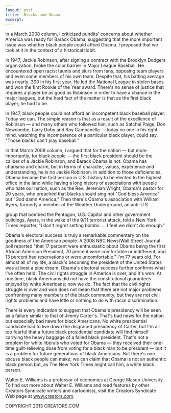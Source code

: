```yaml
---
layout: post
title:  Blacks and Obama
excerpt:
---
```


In a March 2008 column, I criticized pundits' concerns about whether America was ready for Barack Obama, suggesting that the more important issue was whether black people could afford Obama. I proposed that we look at it in the context of a historical tidbit.



In 1947, Jackie Robinson, after signing a contract with the Brooklyn Dodgers organization, broke the color barrier in Major League Baseball. He encountered open racist taunts and slurs from fans, opposing team players and even some members of his own team. Despite that, his batting average was nearly .300 in his first year. He led the National League in stolen bases and won the first Rookie of the Year award. There's no sense of justice that requires a player be as good as Robinson in order to have a chance in the major leagues, but the hard fact of the matter is that as the first black player, he had to be.



In 1947, black people could not afford an incompetent black baseball player. Today we can. The simple reason is that as a result of the excellence of Robinson — and many others who followed him, such as Satchel Paige, Don Newcombe, Larry Doby and Roy Campanella — today no one in his right mind, watching the incompetence of a particular black player, could say, "Those blacks can't play baseball."



In that March 2008 column, I argued that for the nation — but more importantly, for black people — the first black president should be the caliber of a Jackie Robinson, and Barack Obama is not. Obama has charisma and charm, but in terms of character, values, experience and understanding, he is no Jackie Robinson. In addition to those deficiencies, Obama became the first person in U.S. history to be elected to the highest office in the land while having a long history of associations with people who hate our nation, such as the Rev. Jeremiah Wright, Obama's pastor for 20 years, who preached that blacks should sing not "God bless America" but "God damn America." Then there's Obama's association with William Ayers, formerly a member of the Weather Underground, an anti-U.S.

 group that bombed the Pentagon, U.S. Capitol and other government buildings. Ayers, in the wake of the 9/11 terrorist attack, told a New York Times reporter, "I don't regret setting bombs. ... I feel we didn't do enough."



Obama's electoral success is truly a remarkable commentary on the goodness of the American people. A 2008 NBC News/Wall Street Journal poll reported "that 17 percent were enthusiastic about Obama being the first African American President, 70 percent were comfortable or indifferent, and 13 percent had reservations or were uncomfortable." I'm 77 years old. For almost all of my life, a black's becoming the president of the United States was at best a pipe dream. Obama's electoral success further confirms what I've often held: The civil rights struggle in America is over, and it's won. At one time, black Americans did not have the constitutional guarantees enjoyed by white Americans; now we do. The fact that the civil rights struggle is over and won does not mean that there are not major problems confronting many members of the black community, but they are not civil rights problems and have little or nothing to do with racial discrimination.



There is every indication to suggest that  Obama's presidency will be seen as a failure similar to that of Jimmy Carter's. That's bad news for the nation but especially bad news for black Americans. No white presidential candidate had to live down the disgraced presidency of Carter, but I'm all too fearful that a future black presidential candidate will find himself carrying the heavy baggage of a failed black president. That's not a problem for white liberals who voted for Obama — they received their one-time guilt-relieving dose from voting for a black man to be president — but it is a problem for future generations of black Americans. But there's one excuse black people can make; we can claim that Obama is not an authentic black person but, as The New York Times might call him, a white black person.



Walter E. Williams is a professor of economics at George Mason University. To find out more about Walter E. Williams and read features by other Creators Syndicate writers and cartoonists, visit the Creators Syndicate Web page at www.creators.com.



COPYRIGHT 2013 CREATORS.COM
